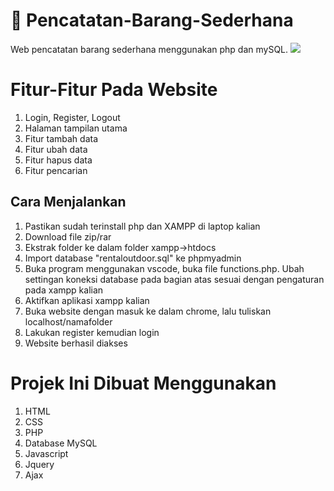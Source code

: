 # 📌 Pencatatan-Barang-Sederhana
 Web pencatatan barang sederhana menggunakan php dan mySQL.
 <img src= "https://github.com/Ahmadafif007/Dokumentasi/blob/main/pencatatansederhana.png">
# Fitur-Fitur Pada Website
 1. Login, Register, Logout
 2. Halaman tampilan utama
 3. Fitur tambah data
 4. Fitur ubah data
 5. Fitur hapus data
 6. Fitur pencarian
## Cara Menjalankan
 1. Pastikan sudah terinstall php dan XAMPP di laptop kalian
 2. Download file zip/rar
 3. Ekstrak folder ke dalam folder xampp->htdocs
 4. Import database "rentaloutdoor.sql" ke phpmyadmin
 5. Buka program menggunakan vscode, buka file functions.php.
    Ubah settingan koneksi database pada bagian atas sesuai dengan pengaturan pada xampp kalian
 7. Aktifkan aplikasi xampp kalian
 8. Buka website dengan masuk ke dalam chrome, lalu tuliskan localhost/namafolder
 9. Lakukan register kemudian login
 10. Website berhasil diakses
# Projek Ini Dibuat Menggunakan
 1. HTML
 2. CSS
 3. PHP
 4. Database MySQL
 5. Javascript
 6. Jquery
 7. Ajax

